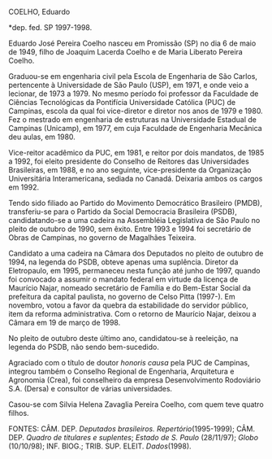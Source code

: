 COELHO, Eduardo

\*dep. fed. SP 1997-1998.

Eduardo José Pereira Coelho nasceu em Promissão (SP) no dia 6 de maio de
1949, filho de Joaquim Lacerda Coelho e de Maria Liberato Pereira
Coelho.

Graduou-se em engenharia civil pela Escola de Engenharia de São Carlos,
pertencente à Universidade de São Paulo (USP), em 1971, e onde veio a
lecionar, de 1973 a 1979. No mesmo período foi professor da Faculdade de
Ciências Tecnológicas da Pontifícia Universidade Católica (PUC) de
Campinas, escola da qual foi vice-diretor e diretor nos anos de 1979 e
1980. Fez o mestrado em engenharia de estruturas na Universidade
Estadual de Campinas (Unicamp), em 1977, em cuja Faculdade de Engenharia
Mecânica deu aulas, em 1980.

Vice-reitor acadêmico da PUC, em 1981, e reitor por dois mandatos, de
1985 a 1992, foi eleito presidente do Conselho de Reitores das
Universidades Brasileiras, em 1988, e no ano seguinte, vice-presidente
da Organização Universitária Interamericana, sediada no Canadá. Deixaria
ambos os cargos em 1992.

Tendo sido filiado ao Partido do Movimento Democrático Brasileiro
(PMDB), transferiu-se para o Partido da Social Democracia Brasileira
(PSDB), candidatando-se a uma cadeira na Assembléia Legislativa de São
Paulo no pleito de outubro de 1990, sem êxito. Entre 1993 e 1994 foi
secretário de Obras de Campinas, no governo de Magalhães Teixeira.

Candidato a uma cadeira na Câmara dos Deputados no pleito de outubro de
1994, na legenda do PSDB, obteve apenas uma suplência. Diretor da
Eletropaulo, em 1995, permaneceu nesta função até junho de 1997, quando
foi convocado a assumir o mandato federal em virtude da licença de
Maurício Najar, nomeado secretário de Família e do Bem-Estar Social da
prefeitura da capital paulista, no governo de Celso Pitta (1997-). Em
novembro, votou a favor da quebra da estabilidade do servidor público,
item da reforma administrativa. Com o retorno de Maurício Najar, deixou
a Câmara em 19 de março de 1998.

No pleito de outubro deste último ano, candidatou-se à reeleição, na
legenda do PSDB, não sendo bem-sucedido.

Agraciado com o título de doutor *honoris causa* pela PUC de Campinas,
integrou também o Conselho Regional de Engenharia, Arquitetura e
Agronomia (Crea), foi conselheiro da empresa Desenvolvimento Rodoviário
S.A. (Dersa) e consultor de várias universidades.

Casou-se com Silvia Helena Zavaglia Pereira Coelho, com quem teve quatro
filhos.

FONTES: CÂM. DEP. *Deputados brasileiros. Repertório*(1995-1999); CÂM.
DEP. *Quadro de titulares e suplentes*; *Estado de S. Paulo* (28/11/97);
*Globo* (10/10/98); INF. BIOG.; TRIB. SUP. ELEIT. *Dados*(1998).

 
